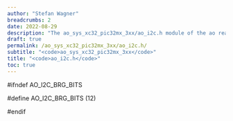 ```yaml
---
author: "Stefan Wagner"
breadcrumbs: 2
date: 2022-08-29
description: "The ao_sys_xc32_pic32mx_3xx/ao_i2c.h module of the ao real-time operating system."
draft: true
permalink: /ao_sys_xc32_pic32mx_3xx/ao_i2c.h/ 
subtitle: "<code>ao_sys_xc32_pic32mx_3xx</code>"
title: "<code>ao_i2c.h</code>"
toc: true
---
```


#ifndef AO_I2C_BRG_BITS

#define AO_I2C_BRG_BITS     (12)

#endif

